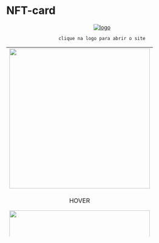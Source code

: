 # NFT-card

<div align="center">

  [![logo](https://github.com/rafinha-dev/NFT-card/blob/master/src/images/favicon-32x32.png)](https://rafinha-dev.github.io/NFT-card/)
  
  `clique na logo para abrir o site`
</div>

<table align="center" height="500px;">
  <tr> 
    <td>
      <img  style="width: 370px;" src="https://github.com/rafinha-dev/NFT-card/blob/master/src/presentation/Design%20sem%20nome.png">
    </td>
  </tr>
  <tr> 
    <td>
      <p align="center"> HOVER  </p>
      <img  style="width: 370px;" src="https://github.com/rafinha-dev/NFT-card/blob/master/src/images/hover.gif">
    </td>
  </tr>
 
 </table>
